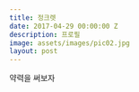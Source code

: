 ```yaml
---
title: 정크렛
date: 2017-04-29 00:00:00 Z
description: 프로필
image: assets/images/pic02.jpg
layout: post
---
```


약력을 써보자